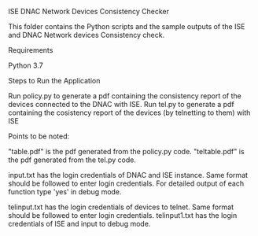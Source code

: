 ISE DNAC Network Devices Consistency Checker

This folder contains the Python scripts and the sample outputs of the ISE and DNAC Network devices Consistency check.

Requirements

Python 3.7

Steps to Run the Application

Run policy.py to generate a pdf containing the consistency report of the devices connected to the DNAC with ISE.
Run tel.py to generate a pdf containing the cosistency report of the devices (by telnetting to them) with ISE

Points to be noted:

"table.pdf" is the pdf generated from the policy.py code.
"teltable.pdf" is the pdf generated from the tel.py code.

input.txt has the login credentials of DNAC and ISE instance. Same format should be followed to enter login credentials.
For detailed output of each function type 'yes' in debug mode.

telinput.txt has the login credentials of devices to telnet. Same format should be followed to enter login credentials.
telinput1.txt has the login credentials of ISE and input to debug mode.
